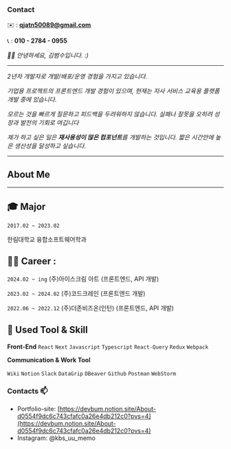 ### Contact

✉️ : **qjatn50089@gmail.com**

📞 : **010 - 2784 - 0955**

<p>
  <em>
   👋🏻 안녕하세요, 김범수입니다. :)

---

2년차 개발자로 개발/배포/운영 경험을 가지고 있습니다.

기업용 프로젝트의 프론트엔드 개발 경험이 있으며, 현재는 자사 서비스 교육용 플랫폼 개발 중에 있습니다.

모르는 것을 빠르게 질문하고 피드백을 두려워하지 않습니다. 실패나 잘못을 오히려 성장과 발전의 기회로 여깁니다

제가 하고 싶은 일은 **재사용성이 많은 컴포넌트**를 개발하는 것입니다. 짧은 시간안에 높은 생산성을 달성하고 싶습니다.

  </em>  
</p>

***



## About Me

---

## **🎓 Major**

`2017.02 ~ 2023.02` 

한림대학교 융합소프트웨어학과 

## **👩‍💻 Career  :**

`2024.02 ~ ing` 
(주)아이스크림 아트 (프론트엔드, API 개발)

`2023.02 ~ 2024.02` 
(주)코드크레인 (프론트엔드 개발)

`2022.06 ~ 2022.12` 
(주)더존비즈온(인턴)  (프론트엔드, API 개발)


## 📝 **Used Tool & Skill**

**Front-End**
`React` `Next` `Javascript` `Typescript` `React-Query` `Redux` `Webpack`

**Communication & Work Tool**

`Wiki`  `Notion`  `Slack` `DataGrip` `DBeaver` `Github` `Postman` `WebStorm`


### Contacts 📫

* Portfolio-site: [https://devbum.notion.site/About-d0554f9dc6c743cfafc0a26e4db212c0?pvs=4](https://devbum.notion.site/About-d0554f9dc6c743cfafc0a26e4db212c0?pvs=4)
* Instagram: @kbs_uu_memo

